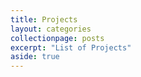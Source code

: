 ```yaml
---
title: Projects
layout: categories
collectionpage: posts
excerpt: "List of Projects"
aside: true
---
```

